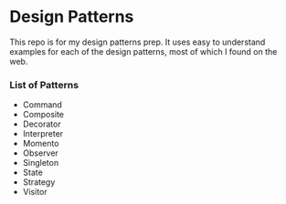Design Patterns
====

This repo is for my design patterns prep. It uses easy to understand examples for each of the design patterns, most of which I found on the web. 

### List of Patterns

- Command
- Composite
- Decorator
- Interpreter
- Momento
- Observer
- Singleton
- State
- Strategy
- Visitor